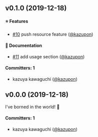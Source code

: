 
## v0.1.0 (2019-12-18)

#### :star: Features
* [#10](https://github.com/kazupon/poeditor-service-provider/pull/10) push resource feature ([@kazupon](https://github.com/kazupon))

#### :pencil: Documentation
* [#11](https://github.com/kazupon/poeditor-service-provider/pull/11) add usage section ([@kazupon](https://github.com/kazupon))

#### Committers: 1
- kazuya kawaguchi ([@kazupon](https://github.com/kazupon))

## v0.0.0 (2019-12-18)

I've borned in the world! :tada:

#### Committers: 1
- kazuya kawaguchi ([@kazupon](https://github.com/kazupon))
